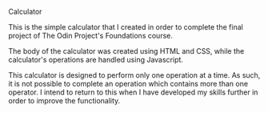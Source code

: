Calculator

This is the simple calculator that I created in order to complete the final project of The Odin Project's Foundations course. 

The body of the calculator was created using HTML and CSS, while the calculator's operations are handled using Javascript.

This calculator is designed to perform only one operation at a time. As such, it is not possible to complete an operation which contains more than one operator. I intend to return to this when I have developed my skills further in order to improve the functionality.

